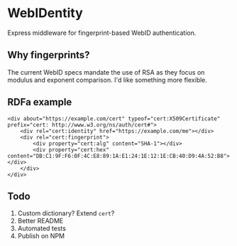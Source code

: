 
WebIDentity
===========

Express middleware for fingerprint-based WebID authentication.

Why fingerprints?
-----------------

The current WebID specs mandate the use of RSA as they focus on modulus
and exponent comparison. I'd like something more flexible.

RDFa example
------------

    <div about="https://example.com/cert" typeof="cert:X509Certificate" prefix="cert: http://www.w3.org/ns/auth/cert#">
        <div rel="cert:identity" href="https://example.com/me"></div>
        <div rel="cert:fingerprint">
            <div property="cert:alg" content="SHA-1"></div>
            <div property="cert:hex" content="DB:C1:9F:F6:0F:4C:E8:89:1A:E1:24:1E:12:1E:CB:40:D9:4A:52:B8"></div>
        </div>
    </div>

Todo
----

1. Custom dictionary? Extend `cert`?
2. Better README
3. Automated tests
4. Publish on NPM
